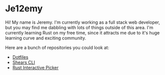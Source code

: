 <!--
**Je12emy/je12emy** is a ✨ _special_ ✨ repository because its `README.md` (this file) appears on your GitHub profile.

Here are some ideas to get you started:

- 🔭 I’m currently working on ...
- 🌱 I’m currently learning ...
- 👯 I’m looking to collaborate on ...
- 🤔 I’m looking for help with ...
- 💬 Ask me about ...
- 📫 How to reach me: ...
- 😄 Pronouns: ...
- ⚡ Fun fact: ...
-->

# Je12emy

Hi! My name is Jeremy. I'm currently working as a full stack web developer, but you may find me dabbling with lots of things outside of this area. I'm currently learning Rust on my free time, since it attracts me due to it's huge learning curve and exciting community.

Here are a bunch of repositories you could look at:

* [Dotfiles](https://github.com/Je12emy/dotfiles)
* [Shears CLI](https://github.com/Je12emy/shears-cli)
* [Rust Interactive Picker](https://github.com/Je12emy/cherry-picker)
